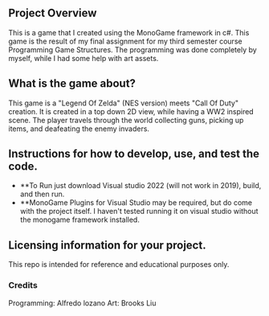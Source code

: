 ## Project Overview

This is a game that I created using the MonoGame framework in c#. This game is the result of my final assignment
for my third semester course Programming Game Structures. The programming was done completely by myself, while 
I had some help with art assets.

## What is the game about?

This game is a "Legend Of Zelda" (NES version) meets "Call Of Duty" creation. It is created in a top down 2D view,
while having a WW2 inspired scene. The player travels through the world collecting guns, picking up items, and deafeating
the enemy invaders. 

## Instructions for how to develop, use, and test the code.

* **To Run just download Visual studio 2022 (will not work in 2019), build, and then run. 
* **MonoGame Plugins for Visual Studio may be required, but do come with the project itself. I haven't tested running it on visual studio without the monogame framework installed.

## Licensing information for your project.

This repo is intended for reference and educational purposes only.

### Credits

Programming: 	Alfredo lozano
Art: 			Brooks Liu